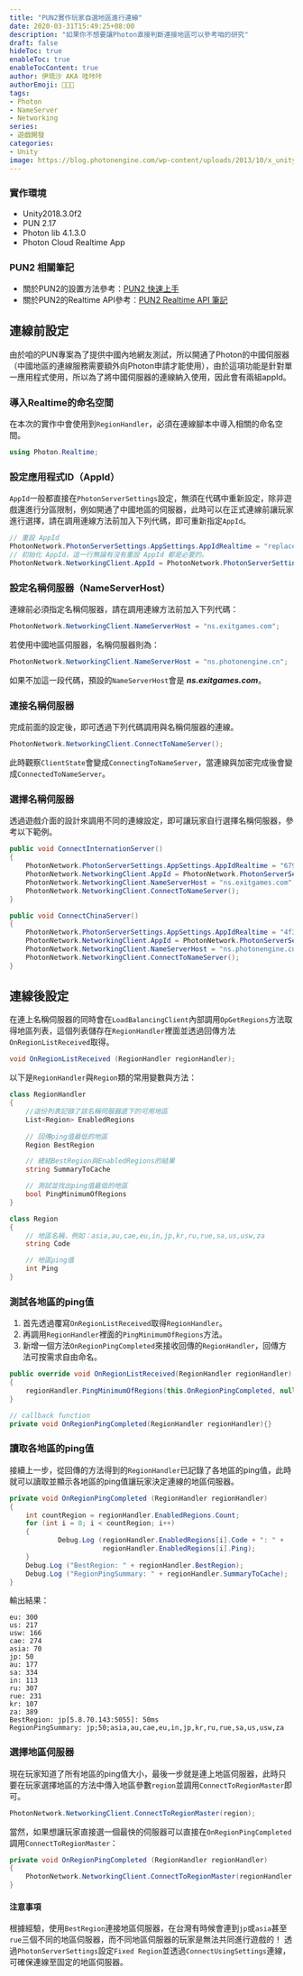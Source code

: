```yaml
---
title: "PUN2實作玩家自選地區進行連線"
date: 2020-03-31T15:49:25+08:00
description: "如果你不想要讓Photon直接判斷連接地區可以參考咱的研究"
draft: false
hideToc: true
enableToc: true
enableTocContent: true
author: 伊琉沙 AKA 哇咔咔
authorEmoji: 👩🏿‍🚀
tags: 
- Photon
- NameServer
- Networking
series:
- 遊戲開發
categories:
- Unity
image: https://blog.photonengine.com/wp-content/uploads/2013/10/x_unitynetworking.jpg
---
```

### 實作環境
+ Unity2018.3.0f2
+ PUN 2.17
+ Photon lib 4.1.3.0
+ Photon Cloud Realtime App

### PUN2 相關筆記
+ 關於PUN2的設置方法參考：[PUN2 快速上手](../pun2-basic-test)
+ 關於PUN2的Realtime API參考：[PUN2 Realtime API 筆記](../pun2-realtime-api-note)
## 連線前設定
由於咱的PUN專案為了提供中國內地網友測試，所以開通了Photon的中國伺服器（中國地區的連線服務需要額外向Photon申請才能使用），由於這項功能是針對單一應用程式使用，所以為了將中國伺服器的連線納入使用，因此會有兩組appId。
### 導入Realtime的命名空間
在本次的實作中會使用到`RegionHandler`，必須在連線腳本中導入相關的命名空間。
```C#
using Photon.Realtime;
```
### 設定應用程式ID（AppId）
`AppId`一般都直接在`PhotonServerSettings`設定，無須在代碼中重新設定，除非遊戲還進行分區限制，例如開通了中國地區的伺服器，此時可以在正式連線前讓玩家進行選擇，請在調用連線方法前加入下列代碼，即可重新指定`AppId`。
```C#
// 重設 AppId
PhotonNetwork.PhotonServerSettings.AppSettings.AppIdRealtime = "replace with your own AppId";
// 初始化 AppId，這一行無論有沒有重設 AppId 都是必要的。
PhotonNetwork.NetworkingClient.AppId = PhotonNetwork.PhotonServerSettings.AppSettings.AppIdRealtime;
```
### 設定名稱伺服器（NameServerHost）
連線前必須指定名稱伺服器，請在調用連線方法前加入下列代碼：
```C#
PhotonNetwork.NetworkingClient.NameServerHost = "ns.exitgames.com";
```
若使用中國地區伺服器，名稱伺服器則為：
```C#
PhotonNetwork.NetworkingClient.NameServerHost = "ns.photonengine.cn";
```
如果不加這一段代碼，預設的`NameServerHost`會是 ***ns.exitgames.com***。
### 連接名稱伺服器
完成前面的設定後，即可透過下列代碼調用與名稱伺服器的連線。
```C#
PhotonNetwork.NetworkingClient.ConnectToNameServer();
```
此時觀察`ClientState`會變成`ConnectingToNameServer`，當連線與加密完成後會變成`ConnectedToNameServer`。
### 選擇名稱伺服器
透過遊戲介面的設計來調用不同的連線設定，即可讓玩家自行選擇名稱伺服器，參考以下範例。
```C#
public void ConnectInternationServer()
{
    PhotonNetwork.PhotonServerSettings.AppSettings.AppIdRealtime = "6799355d-d8ce-4acd-b64f-688c4a368ccf"; // TODO: replace with your own AppId
    PhotonNetwork.NetworkingClient.AppId = PhotonNetwork.PhotonServerSettings.AppSettings.AppIdRealtime;
    PhotonNetwork.NetworkingClient.NameServerHost = "ns.exitgames.com";
    PhotonNetwork.NetworkingClient.ConnectToNameServer();
}

public void ConnectChinaServer()
{
    PhotonNetwork.PhotonServerSettings.AppSettings.AppIdRealtime = "4f3da426-b335-47c1-ab69-7dd9e6578c10"; // TODO: replace with your own AppId
    PhotonNetwork.NetworkingClient.AppId = PhotonNetwork.PhotonServerSettings.AppSettings.AppIdRealtime;
    PhotonNetwork.NetworkingClient.NameServerHost = "ns.photonengine.cn";
    PhotonNetwork.NetworkingClient.ConnectToNameServer();
}
```
## 連線後設定
在連上名稱伺服器的同時會在`LoadBalancingClient`內部調用`OpGetRegions`方法取得地區列表，這個列表儲存在`RegionHandler`裡面並透過回傳方法`OnRegionListReceived`取得。
```C#
void OnRegionListReceived (RegionHandler regionHandler);
```
以下是`RegionHandler`與`Region`類的常用變數與方法：
```C#
class RegionHandler
{
    //這份列表記錄了該名稱伺服器底下的可用地區
    List<Region> EnabledRegions
    
    // 回傳ping值最低的地區
    Region BestRegion

    // 總結BestRegion與EnabledRegions的結果
    string SummaryToCache

    // 測試並找出ping值最低的地區
    bool PingMinimumOfRegions
}

class Region
{
    // 地區名稱，例如：asia,au,cae,eu,in,jp,kr,ru,rue,sa,us,usw,za
    string Code

    // 地區ping值
    int Ping 
}
```
### 測試各地區的ping值
1. 首先透過覆寫`OnRegionListReceived`取得`RegionHandler`。
2. 再調用`RegionHandler`裡面的`PingMinimumOfRegions`方法。
3. 新增一個方法`OnRegionPingCompleted`來接收回傳的`RegionHandler`，回傳方法可按需求自由命名。
```C#
public override void OnRegionListReceived(RegionHandler regionHandler)
{
    regionHandler.PingMinimumOfRegions(this.OnRegionPingCompleted, null);
}

// callback function
private void OnRegionPingCompleted(RegionHandler regionHandler){}
```
### 讀取各地區的ping值
接續上一步，從回傳的方法得到的`RegionHandler`已記錄了各地區的ping值，此時就可以讀取並顯示各地區的ping值讓玩家決定連線的地區伺服器。
```C#
private void OnRegionPingCompleted (RegionHandler regionHandler)
{
    int countRegion = regionHandler.EnabledRegions.Count;
    for (int i = 0; i < countRegion; i++)
    {
            Debug.Log (regionHandler.EnabledRegions[i].Code + ": " + 
                       regionHandler.EnabledRegions[i].Ping);
    }
    Debug.Log ("BestRegion: " + regionHandler.BestRegion);
    Debug.Log ("RegionPingSummary: " + regionHandler.SummaryToCache);
}
```
輸出結果：
```
eu: 300
us: 217
usw: 166
cae: 274
asia: 70
jp: 50
au: 177
sa: 334
in: 113
ru: 307
rue: 231
kr: 107
za: 389
BestRegion: jp[5.8.70.143:5055]: 50ms 
RegionPingSummary: jp;50;asia,au,cae,eu,in,jp,kr,ru,rue,sa,us,usw,za
```
### 選擇地區伺服器
現在玩家知道了所有地區的ping值大小，最後一步就是連上地區伺服器，此時只要在玩家選擇地區的方法中傳入地區參數`region`並調用`ConnectToRegionMaster`即可。
```C#
PhotonNetwork.NetworkingClient.ConnectToRegionMaster(region);
```
當然，如果想讓玩家直接選一個最快的伺服器可以直接在`OnRegionPingCompleted`調用`ConnectToRegionMaster`：
```C#
private void OnRegionPingCompleted (RegionHandler regionHandler)
{
    PhotonNetwork.NetworkingClient.ConnectToRegionMaster(regionHandler.BestRegion.Code);
}
```
#### 注意事項
根據經驗，使用`BestRegion`連接地區伺服器，在台灣有時候會連到`jp`或`asia`甚至`rue`三個不同的地區伺服器，而不同地區伺服器的玩家是無法共同進行遊戲的！
透過`PhotonServerSettings`設定`Fixed Region`並透過`ConnectUsingSettings`連線，可確保連線至固定的地區伺服器。